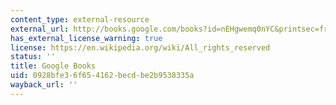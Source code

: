 ```yaml
---
content_type: external-resource
external_url: http://books.google.com/books?id=nEHgwemq0nYC&printsec=frontcover
has_external_license_warning: true
license: https://en.wikipedia.org/wiki/All_rights_reserved
status: ''
title: Google Books
uid: 0928bfe3-6f65-4162-becd-be2b9538335a
wayback_url: ''
---
```

